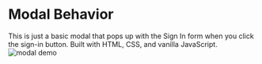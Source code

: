 # Modal Behavior

This is just a basic modal that pops up with the Sign In form when you click the sign-in button.
Built with HTML, CSS, and vanilla JavaScript.
![modal demo]('demo.GIF')
